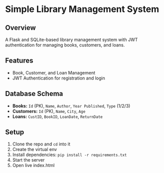 # Simple Library Management System

## Overview
A Flask and SQLite-based library management system with JWT authentication for managing books, customers, and loans.

## Features
- Book, Customer, and Loan Management
- JWT Authentication for registration and login

## Database Schema
- **Books:** `Id` (PK), `Name`, `Author`, `Year Published`, `Type` (1/2/3)
- **Customers:** `Id` (PK), `Name`, `City`, `Age`
- **Loans:** `CustID`, `BookID`, `LoanDate`, `ReturnDate`

## Setup
1. Clone the repo and `cd` into it
2. Create the virtual env
3. Install dependencies: `pip install -r requirements.txt`
4. Start the server
5. Open live index.html


